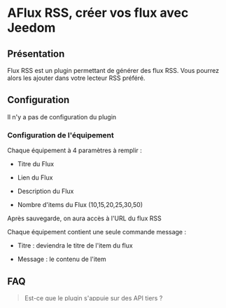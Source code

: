 # AFlux RSS, créer vos flux avec Jeedom

## Présentation

Flux RSS est un plugin permettant de générer des flux RSS. Vous pourrez alors les ajouter dans votre lecteur RSS préféré.


## Configuration

Il n'y a pas de configuration du plugin

### Configuration de l'équipement

Chaque équipement à 4 paramètres à remplir :

  * Titre du Flux

  * Lien du Flux

  * Description du Flux

  * Nombre d'items du Flux (10,15,20,25,30,50)


Après sauvegarde, on aura accès à l'URL du flux RSS

Chaque équipement contient une seule commande message :

  * Titre : deviendra le titre de l'item du flux

  * Message : le contenu de l'item


## FAQ

> Est-ce que le plugin s'appuie sur des API tiers ?

Non le plugin génère le RSS en local et vous donne l'adresse à laquelle il est dispo (sur Jeedom)

## Changelog

[Voir la page dédiée](changelog.md).
